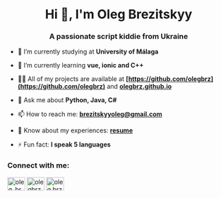<h1 align="center">Hi 👋, I'm Oleg Brezitskyy</h1>
<h3 align="center">A passionate script kiddie from Ukraine </h3>

- 🔭 I’m currently studying at **University of Málaga**

- 🌱 I’m currently learning **vue, ionic and C++**

- 👨‍💻 All of my projects are available at **[https://github.com/olegbrz](https://github.com/olegbrz)** and **[olegbrz.github.io](https://olegbrz.github.io)**

- 💬 Ask me about **Python, Java, C#**

- 📫 How to reach me: **brezitskyyoleg@gmail.com**

- 📄 Know about my experiences: **[resume](https://drive.google.com/file/d/12BeHeLIWQTfzdag4U-vnc3sdZ7a3zFgF/view?usp=sharing)**

- ⚡ Fun fact: **I speak 5 languages**

<h3 align="left">Connect with me:</h3>
<p align="left">
<a href="https://twitter.com/oleg_brz" target="blank"><img align="center" src="https://cdn.jsdelivr.net/npm/simple-icons@3.0.1/icons/twitter.svg" alt="oleg_brz" height="30" width="40" /></a>
<a href="https://linkedin.com/in/olegbrz" target="blank"><img align="center" src="https://cdn.jsdelivr.net/npm/simple-icons@3.0.1/icons/linkedin.svg" alt="olegbrz" height="30" width="40" /></a>
<a href="https://instagram.com/oleg.brz" target="blank"><img align="center" src="https://cdn.jsdelivr.net/npm/simple-icons@3.0.1/icons/instagram.svg" alt="oleg.brz" height="30" width="40" /></a>
</p>
